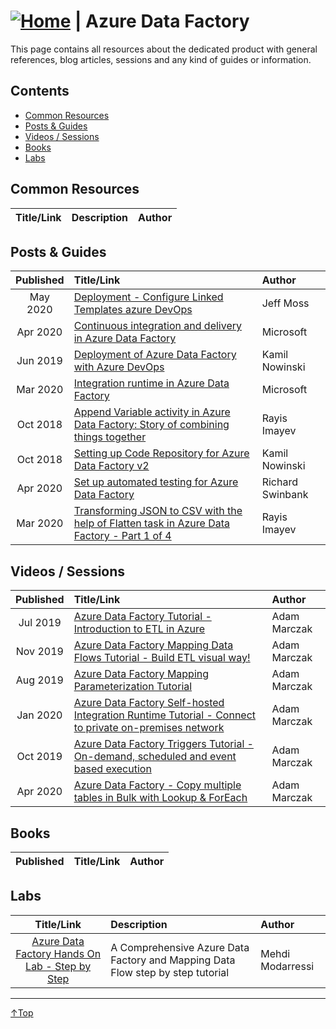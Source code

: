 # [![Home](/img/home.png)](../README.md "Home") | Azure Data Factory

This page contains all resources about the dedicated product with general references, blog articles, sessions and any kind of guides or information.

## Contents
- [Common Resources](#common-resource)
- [Posts & Guides](#posts-&-guides)
- [Videos / Sessions](#videos-/-sessions)
- [Books](#books)
- [Labs](#labs)


## Common Resources
| Title/Link | Description | Author |
| :--------: | :---------- | :----- |

## Posts & Guides
| Published | Title/Link                                                                                                                           | Author           |
| :-------: | :----------------------------------------------------------------------------------------------------------------------------------- | :--------------- |
| May 2020  | [Deployment - Configure Linked Templates azure DevOps](http://www.oramoss.com/configure-linked-templates-use-for-azure-data-factory-with-azure-devops-deployment/) | Jeff Moss |
| Apr 2020  | [Continuous integration and delivery in Azure Data Factory](https://docs.microsoft.com/en-us/azure/data-factory/continuous-integration-deployment) | Microsoft |
| Jun 2019  | [Deployment of Azure Data Factory with Azure DevOps](https://sqlplayer.net/2019/06/deployment-of-azure-data-factory-with-azure-devops/) | Kamil Nowinski |
| Mar 2020  | [Integration runtime in Azure Data Factory](https://docs.microsoft.com/en-us/azure/data-factory/concepts-integration-runtime) | Microsoft |
| Oct 2018  | [Append Variable activity in Azure Data Factory: Story of combining things together](http://datanrg.blogspot.com/2018/10/append-variable-activity-in-azure-data.html) | Rayis Imayev |
| Oct 2018  | [Setting up Code Repository for Azure Data Factory v2](https://sqlplayer.net/2018/10/setting-up-code-repository-for-azure-data-factory-v2/) | Kamil Nowinski |
| Apr 2020  | [Set up automated testing for Azure Data Factory](https://richardswinbank.net/adf/set_up_automated_testing_for_azure_data_factory) | Richard Swinbank |
| Mar 2020 | [Transforming JSON to CSV with the help of Flatten task in Azure Data Factory - Part 1 of 4](http://datanrg.blogspot.com/2020/03/transforming-json-to-csv-with-help-of.html) | Rayis Imayev |

## Videos / Sessions
| Published | Title/Link | Author |
| :-------: | :--------- | :----- |
| Jul 2019  | [Azure Data Factory Tutorial - Introduction to ETL in Azure](https://www.youtube.com/watch?v=EpDkxTHAhOs&t=417s) | Adam Marczak |
| Nov 2019  | [Azure Data Factory Mapping Data Flows Tutorial - Build ETL visual way!](https://www.youtube.com/watch?v=AUpMCRggjIM) | Adam Marczak |
| Aug 2019  | [Azure Data Factory Mapping Parameterization Tutorial](https://www.youtube.com/watch?v=pISBgwrdxPM&t=161s) | Adam Marczak |
| Jan 2020  | [Azure Data Factory Self-hosted Integration Runtime Tutorial - Connect to private on-premises network](https://www.youtube.com/watch?v=weiHOeje-QA) | Adam Marczak |
| Oct 2019  | [Azure Data Factory Triggers Tutorial - On-demand, scheduled and event based execution](https://www.youtube.com/watch?v=uF3LOCVFHkw) | Adam Marczak |
| Apr 2020  | [Azure Data Factory - Copy multiple tables in Bulk with Lookup & ForEach](https://www.youtube.com/watch?v=KsO2FHQdILs) | Adam Marczak |


## Books
| Published | Title/Link | Author |
| :-------: | :--------- | :----- |

## Labs
| Title/Link | Description | Author |
| :--------: | :---------- | :----- |
| [Azure Data Factory Hands On Lab - Step by Step](https://github.com/Mmodarre/AzureDataFactoryHOL)|A Comprehensive Azure Data Factory and Mapping Data Flow step by step tutorial|Mehdi Modarressi|
___
 <a href="#top" title="Back to the top.">↑Top</a>

